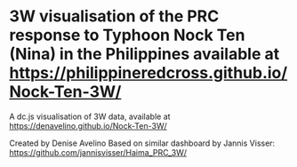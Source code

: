 3W visualisation of the PRC response to Typhoon Nock Ten (Nina) in the Philippines
available at https://philippineredcross.github.io/Nock-Ten-3W/
==============

A dc.js visualisation of 3W data, available at https://denavelino.github.io/Nock-Ten-3W/

Created by Denise Avelino
Based on similar dashboard by Jannis Visser: https://github.com/jannisvisser/Haima_PRC_3W/

